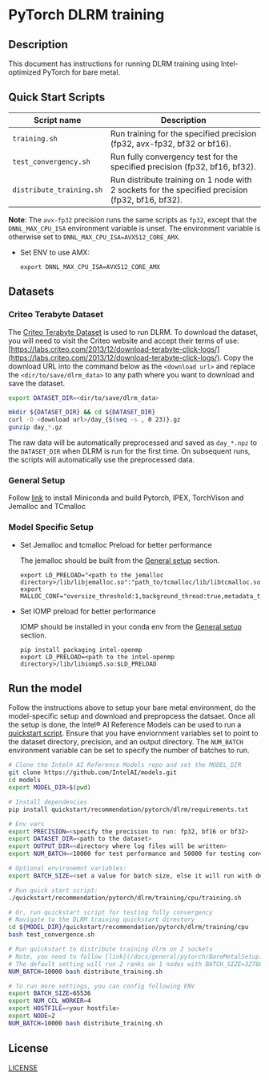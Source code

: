 <!--- 0. Title -->
# PyTorch DLRM training

<!-- 10. Description -->
## Description

This document has instructions for running DLRM training using
Intel-optimized PyTorch for bare metal.

## Quick Start Scripts

| Script name | Description |
|-------------|-------------|
| `training.sh` | Run training for the specified precision (fp32, avx-fp32, bf32 or bf16). |
| `test_convergency.sh` | Run fully convergency test for the specified precision (fp32, bf16, bf32). |
| `distribute_training.sh` | Run distribute training on 1 node with 2 sockets for the specified precision (fp32, bf16, bf32). |

**Note**: The `avx-fp32` precision runs the same scripts as `fp32`, except that the `DNNL_MAX_CPU_ISA` environment variable is unset. The environment variable is otherwise set to `DNNL_MAX_CPU_ISA=AVX512_CORE_AMX`.
* Set ENV to use AMX:
  ```
  export DNNL_MAX_CPU_ISA=AVX512_CORE_AMX
  ```

## Datasets

### Criteo Terabyte Dataset

The [Criteo Terabyte Dataset](https://labs.criteo.com/2013/12/download-terabyte-click-logs/) is
used to run DLRM. To download the dataset, you will need to visit the Criteo website and accept
their terms of use:
[https://labs.criteo.com/2013/12/download-terabyte-click-logs/](https://labs.criteo.com/2013/12/download-terabyte-click-logs/).
Copy the download URL into the command below as the `<download url>` and
replace the `<dir/to/save/dlrm_data>` to any path where you want to download
and save the dataset.
```bash
export DATASET_DIR=<dir/to/save/dlrm_data>

mkdir ${DATASET_DIR} && cd ${DATASET_DIR}
curl -O <download url>/day_{$(seq -s , 0 23)}.gz
gunzip day_*.gz
```
The raw data will be automatically preprocessed and saved as `day_*.npz` to
the `DATASET_DIR` when DLRM is run for the first time. On subsequent runs, the
scripts will automatically use the preprocessed data.

### General Setup
Follow [link](/docs/general/pytorch/BareMetalSetup.md) to install Miniconda and build Pytorch, IPEX, TorchVison and Jemalloc and TCmalloc

### Model Specific Setup
* Set Jemalloc and tcmalloc Preload for better performance

  The jemalloc should be built from the [General setup](#general-setup) section.
  ```
  export LD_PRELOAD="<path to the jemalloc directory>/lib/libjemalloc.so":"path_to/tcmalloc/lib/libtcmalloc.so":$LD_PRELOAD
  export MALLOC_CONF="oversize_threshold:1,background_thread:true,metadata_thp:auto,dirty_decay_ms:9000000000,muzzy_decay_ms:9000000000"
  ```

* Set IOMP preload for better performance

  IOMP should be installed in your conda env from the [General setup](#general-setup) section.
  ```
  pip install packaging intel-openmp
  export LD_PRELOAD=<path to the intel-openmp directory>/lib/libiomp5.so:$LD_PRELOAD
  ```

## Run the model

Follow the instructions above to setup your bare metal environment, do the
model-specific setup and download and prepropcess the datsaet. Once all the
setup is done, the Intel® AI Reference Models can be used to run a [quickstart script](#quick-start-scripts).
Ensure that you have enviornment variables set to point to the dataset directory,
precision, and an output directory. The `NUM_BATCH` environment variable
can be set to specify the number of batches to run.

```bash
# Clone the Intel® AI Reference Models repo and set the MODEL_DIR
git clone https://github.com/IntelAI/models.git
cd models
export MODEL_DIR=$(pwd)

# Install dependencies
pip install quickstart/recommendation/pytorch/dlrm/requirements.txt

# Env vars
export PRECISION=<specify the precision to run: fp32, bf16 or bf32>
export DATASET_DIR=<path to the dataset>
export OUTPUT_DIR=<directory where log files will be written>
export NUM_BATCH=<10000 for test performance and 50000 for testing convergence trend>  

# Optional environemnt variables:
export BATCH_SIZE=<set a value for batch size, else it will run with default batch size>

# Run quick start script:
./quickstart/recommendation/pytorch/dlrm/training/cpu/training.sh

# Or, run quickstart script for testing fully convergency
# Navigate to the DLRM training quickstart directory
cd ${MODEL_DIR}/quickstart/recommendation/pytorch/dlrm/training/cpu
bash test_convergence.sh

# Run quickstart to distribute training dlrm on 2 sockets
# Note, you need to follow [link](/docs/general/pytorch/BareMetalSetup.md) to install Torch-CCL and run this command on the machine which sockets larger than 2
# The default setting will run 2 ranks on 1 nodes with BATCH_SIZE=32768 and CCL_WORKER_COUNT=8
NUM_BATCH=10000 bash distribute_training.sh

# To run more settings, you can config following ENV
export BATCH_SIZE=65536
export NUM_CCL_WORKER=4
export HOSTFILE=<your hostfile>
export NODE=2
NUM_BATCH=10000 bash distribute_training.sh
```

<!--- 80. License -->
## License

[LICENSE](/LICENSE)

